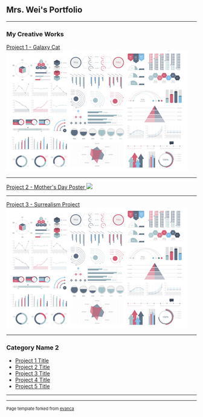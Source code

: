 ## Mrs. Wei's Portfolio

---

### My Creative Works 

[Project 1 - Galaxy Cat](/sample_page)
<img src="images/dummy_thumbnail.jpg?raw=true"/>

---
[Project 2 - Mother's Day Poster ](/pdf/sample_presentation.pdf)
<img src="images/ecard.jpg?raw=true"/>

---
[Project 3 - Surrealism Project](http://example.com/)
<img src="images/dummy_thumbnail.jpg?raw=true"/>

---

### Category Name 2

- [Project 1 Title](http://example.com/)
- [Project 2 Title](http://example.com/)
- [Project 3 Title](http://example.com/)
- [Project 4 Title](http://example.com/)
- [Project 5 Title](http://example.com/)

---




---
<p style="font-size:11px">Page template forked from <a href="https://github.com/evanca/quick-portfolio">evanca</a></p>
<!-- Remove above link if you don't want to attibute -->
